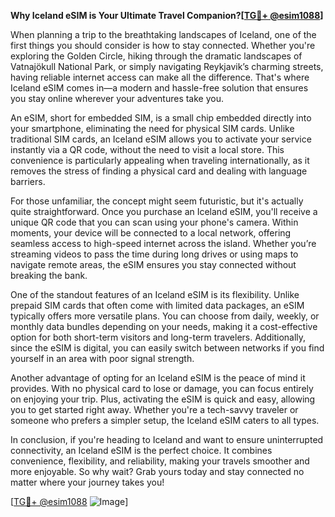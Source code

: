 **Why Iceland eSIM is Your Ultimate Travel Companion?[[TG💪+ @esim1088](https://t.me/s/esim1088)]**

When planning a trip to the breathtaking landscapes of Iceland, one of the first things you should consider is how to stay connected. Whether you're exploring the Golden Circle, hiking through the dramatic landscapes of Vatnajökull National Park, or simply navigating Reykjavik’s charming streets, having reliable internet access can make all the difference. That's where Iceland eSIM comes in—a modern and hassle-free solution that ensures you stay online wherever your adventures take you.

An eSIM, short for embedded SIM, is a small chip embedded directly into your smartphone, eliminating the need for physical SIM cards. Unlike traditional SIM cards, an Iceland eSIM allows you to activate your service instantly via a QR code, without the need to visit a local store. This convenience is particularly appealing when traveling internationally, as it removes the stress of finding a physical card and dealing with language barriers.

For those unfamiliar, the concept might seem futuristic, but it's actually quite straightforward. Once you purchase an Iceland eSIM, you'll receive a unique QR code that you can scan using your phone's camera. Within moments, your device will be connected to a local network, offering seamless access to high-speed internet across the island. Whether you’re streaming videos to pass the time during long drives or using maps to navigate remote areas, the eSIM ensures you stay connected without breaking the bank.

One of the standout features of an Iceland eSIM is its flexibility. Unlike prepaid SIM cards that often come with limited data packages, an eSIM typically offers more versatile plans. You can choose from daily, weekly, or monthly data bundles depending on your needs, making it a cost-effective option for both short-term visitors and long-term travelers. Additionally, since the eSIM is digital, you can easily switch between networks if you find yourself in an area with poor signal strength.

Another advantage of opting for an Iceland eSIM is the peace of mind it provides. With no physical card to lose or damage, you can focus entirely on enjoying your trip. Plus, activating the eSIM is quick and easy, allowing you to get started right away. Whether you're a tech-savvy traveler or someone who prefers a simpler setup, the Iceland eSIM caters to all types.

In conclusion, if you're heading to Iceland and want to ensure uninterrupted connectivity, an Iceland eSIM is the perfect choice. It combines convenience, flexibility, and reliability, making your travels smoother and more enjoyable. So why wait? Grab yours today and stay connected no matter where your journey takes you! 

[[TG💪+ @esim1088](https://t.me/s/esim1088) ![Image](https://i.postimg.cc/Y0z9fWf4/image.png)]